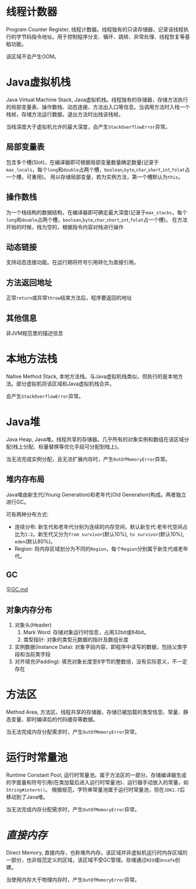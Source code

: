 # 线程计数器
Program Counter Register, 线程计数器。线程独有的只读存储器，记录该线程执行的字节码指令地址。用于控制程序分支、循环、跳转、异常处理、线程恢复等基础功能。

该区域不会产生OOM。

# Java虚拟机栈
Java Virtual Machine Stack, Java虚拟机栈。线程独有的存储器，存储方法执行的局部变量表、操作数栈、动态连接、方法出入口等信息。当调用方法时入栈一个栈帧，存储方法运行数据，退出方法时出栈该栈帧。

当栈深度大于虚拟机允许的最大深度，会产生`StackOverflowError`异常。

## 局部变量表
包含多个槽(Slot)，在编译器即可根据局部变量数量确定数量(记录于`max_locals`，每个`long`和`double`占两个槽，`boolean`,`byte`,`char`,`short`,`int`,`folat`占一个槽，可重用)。
用以存储局部变量，若为实例方法，第一个槽默认为`this`。

## 操作数栈
为一个栈结构的数据结构，在编译器即可确定最大深度(记录于`max_stacks`，每个`long`和`double`占两个槽，`boolean`,`byte`,`char`,`short`,`int`,`folat`占一个槽)。
在方法开始的时候，栈为空的，根据指令内容对栈进行操作

## 动态链接
支持动态连接功能。在运行期将符号引用转化为直接引用。

## 方法返回地址
正常`return`或异常`throw`结束方法后，程序要返回的地址

## 其他信息
非JVM规范里的描述信息

# 本地方法栈
Native Method Stack, 本地方法栈。与Java虚拟机栈类似，但执行的是本地方法。部分虚拟机将该区域和Java虚拟机栈合并。

会产生`StackOverflowError`异常。

# Java堆
Java Heap, Java堆。线程共享的存储器。几乎所有的对象实例和数组在该区域分配(栈上分配、标量替换等优化手段可分配到栈上)。

当无法完成实例分配，且无法扩展内存时，产生`OutOfMemoryError`异常。

## 堆内存布局
Java堆由新生代(Young Generation)和老年代(Old Generation)构成。两者独立进行GC。

可有两种分布方式:
- 连续分布: 新生代和老年代分别为连续的内存空间，默认新生代:老年代空间占比为`1:2`。新生代又分为`from survivor`(默认10%), `to survivor`(默认10%), `eden`(默认80%)。
- Region: 将内存区域划分为不同的`Region`，每个`Region`分别属于新生代或老年代。

## GC
见[GC.md](GC.md)

## 对象内存分布
1. 对象头(Header)
   1. Mark Word: 存储对象运行时信息，占用32bit或64bit。
   2. 类型指针: 对象的类型元数据的指针及数组长度
2. 实例数据(Instance Data): 对象字段内容，即程序中读写的数据，包括父类字段和当前类字段
3. 对齐填充(Padding): 填充对象长度至8字节的整数倍，没有实际意义，不一定存在

# 方法区
Method Area, 方法区。线程共享的存储器，存储已被加载的类型信息、常量、静态变量、即时编译后的代码缓存等数据。

当无法完成内存分配需求时，产生`OutOfMemoryError`异常。

# 运行时常量池
Runtime Constant Pool, 运行时常量池。属于方法区的一部分。存储编译器生成的字面量和符号引用(在类加载后进入运行时常量池)、运行器手动放入的常量，如`String#intern()`。
根据规范，字符串常量池属于运行时常量池，但在`JDK1.7`后移动到了Java堆。

当无法完成内存分配需求时，产生`OutOfMemoryError`异常。

# _直接内存_
Direct Memory, 直接内存，也称堆外内存。该区域并非虚拟机运行时内存区域的一部分，也非规范定义的区域，该区域不受GC管理。存储通过`NIO`或`Unsafe`创建。

当使用内存大于物理内存时，产生`OutOfMemoryError`异常。
